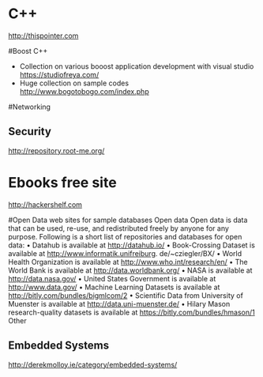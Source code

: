 # C++ 
http://thispointer.com

#Boost C++
- Collection on various booost application development with visual studio
 https://studiofreya.com/ 
- Huge collection on sample codes
 http://www.bogotobogo.com/index.php

#Networking
## Security
http://repository.root-me.org/


# Ebooks free site
http://hackershelf.com


#Open Data web sites for sample databases
Open data
Open data is data that can be used, re-use, and redistributed freely by anyone for any
purpose. Following is a short list of repositories and databases for open data:
• Datahub is available at http://datahub.io/
• Book-Crossing Dataset is available at http://www.informatik.unifreiburg.
de/~cziegler/BX/
• World Health Organization is available at
http://www.who.int/research/en/
• The World Bank is available at http://data.worldbank.org/
• NASA is available at http://data.nasa.gov/
• United States Government is available at http://www.data.gov/
• Machine Learning Datasets is available at
http://bitly.com/bundles/bigmlcom/2
• Scientific Data from University of Muenster is available at
http://data.uni-muenster.de/
• Hilary Mason research-quality datasets is available at
https://bitly.com/bundles/hmason/1
Other

## Embedded Systems
http://derekmolloy.ie/category/embedded-systems/
